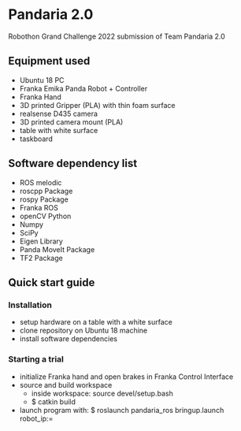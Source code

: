 # Pandaria 2.0
Robothon Grand Challenge 2022 submission of Team Pandaria 2.0

## Equipment used
- Ubuntu 18 PC
- Franka Emika Panda Robot + Controller
- Franka Hand
- 3D printed Gripper (PLA) with thin foam surface
- realsense D435 camera
- 3D printed camera mount (PLA)
- table with white surface
- taskboard

## Software dependency list
- ROS melodic
- roscpp Package
- rospy Package
- Franka ROS
- openCV Python
- Numpy
- SciPy
- Eigen Library
- Panda MoveIt Package
- TF2 Package

## Quick start guide
### Installation
- setup hardware on a table with a white surface
- clone repository on Ubuntu 18 machine
- install software dependencies

### Starting a trial
- initialize Franka hand and open brakes in Franka Control Interface
- source and build workspace
  - inside workspace: source devel/setup.bash
  - $ catkin build
- launch program with: $ roslaunch pandaria_ros bringup.launch robot_ip:=<ROBOT-IP>
